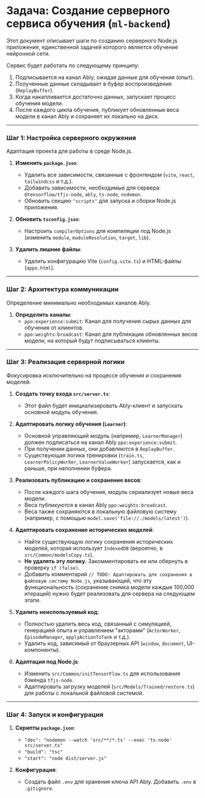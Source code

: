 # Задача: Создание серверного сервиса обучения (`ml-backend`)

Этот документ описывает шаги по созданию серверного Node.js приложения, единственной задачей которого является обучение нейронной сети.

Сервис будет работать по следующему принципу:
1.  Подписывается на канал Ably, ожидая данные для обучения (опыт).
2.  Полученные данные складывает в буфер воспроизведения (`ReplayBuffer`).
3.  Когда накапливается достаточно данных, запускает процесс обучения модели.
4.  После каждого цикла обучения, публикует обновленные веса модели в канал Ably и сохраняет их локально на диск.

---

### Шаг 1: Настройка серверного окружения

Адаптация проекта для работы в среде Node.js.

1.  **Изменить `package.json`**:
    *   Удалить все зависимости, связанные с фронтендом (`vite`, `react`, `tailwindcss` и т.д.).
    *   Добавить зависимости, необходимые для сервера: `@tensorflow/tfjs-node`, `ably`, `ts-node`, `nodemon`.
    *   Обновить секцию `"scripts"` для запуска и сборки Node.js приложения.

2.  **Обновить `tsconfig.json`**:
    *   Настроить `compilerOptions` для компиляции под Node.js (изменить `module`, `moduleResolution`, `target`, `lib`).

3.  **Удалить лишние файлы**:
    *   Удалить конфигурацию Vite (`config.vite.ts`) и HTML-файлы (`appo.html`).

---

### Шаг 2: Архитектура коммуникации

Определение минимально необходимых каналов Ably.

1.  **Определить каналы**:
    *   `ppo:experience:submit`: Канал для получения сырых данных для обучения от клиентов.
    *   `ppo:weights:broadcast`: Канал для публикации обновленных весов модели, на который будут подписываться клиенты.

---

### Шаг 3: Реализация серверной логики

Фокусировка исключительно на процессе обучения и сохранения моделей.

1.  **Создать точку входа `src/server.ts`**:
    *   Этот файл будет инициализировать Ably-клиент и запускать основной модуль обучения.

2.  **Адаптировать логику обучения (`Learner`)**:
    *   Основной управляющий модуль (например, `LearnerManager`) должен подписаться на канал Ably `ppo:experience:submit`.
    *   При получении данных, они добавляются в `ReplayBuffer`.
    *   Существующая логика тренировки (`train.ts`, `LearnerPolicyWorker`, `LearnerValueWorker`) запускается, как и раньше, при наполнении буфера.

3.  **Реализовать публикацию и сохранение весов**:
    *   После каждого шага обучения, модуль сериализует новые веса модели.
    *   Веса публикуются в канал Ably `ppo:weights:broadcast`.
    *   Веса также сохраняются в локальную файловую систему (например, с помощью `model.save('file://./models/latest')`).

4.  **Адаптировать сохранение исторических моделей**:
    *   Найти существующую логику сохранения исторических моделей, которая использует `IndexedDB` (вероятно, в `src/Common/modelsCopy.ts`).
    *   **Не удалять эту логику.** Закомментировать ее или обернуть в проверку `if (false)`.
    *   Добавить комментарий `// TODO: Адаптировать для сохранения в файловую систему Node.js`, указывающий, что эту функциональность (сохранение снимка модели каждые 100,000 итераций) нужно будет реализовать для сервера на следующем этапе.

5.  **Удалить неиспользуемый код**:
    *   Полностью удалить весь код, связанный с симуляцией, генерацией опыта и управлением "акторами" (`ActorWorker`, `EpisodeManager`, `applyActionToTank` и т.д.).
    *   Удалить код, зависимый от браузерных API (`window`, `document`, UI-компоненты).

6.  **Адаптация под Node.js**:
    *   Изменить `src/Common/initTensorFlow.ts` для использования бэкенда `tfjs-node`.
    *   Адаптировать загрузку моделей (`src/Models/Trained/restore.ts`) для работы с локальной файловой системой.

---

### Шаг 4: Запуск и конфигурация

1.  **Скрипты `package.json`**:
    *   `"dev": "nodemon --watch 'src/**/*.ts' --exec 'ts-node' src/server.ts"`
    *   `"build": "tsc"`
    *   `"start": "node dist/server.js"`

2.  **Конфигурация**:
    *   Создать файл `.env` для хранения ключа API Ably. Добавить `.env` в `.gitignore`.

